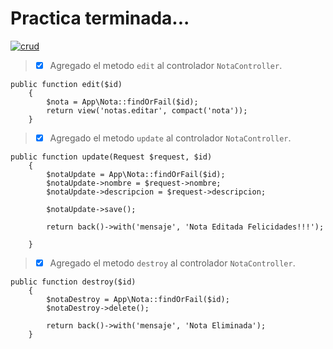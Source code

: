 # Practica terminada...

<a href="https://ibb.co/KDB11Fx"><img src="https://i.ibb.co/FXcPPg4/crud.png" alt="crud" border="0"></a>
<br>

> - [x] Agregado el metodo `edit` al controlador `NotaController`.

```
public function edit($id)
    {
        $nota = App\Nota::findOrFail($id);
        return view('notas.editar', compact('nota'));
    }

```

> - [x] Agregado el metodo `update` al controlador `NotaController`.

```
public function update(Request $request, $id)
    {
        $notaUpdate = App\Nota::findOrFail($id);
        $notaUpdate->nombre = $request->nombre;
        $notaUpdate->descripcion = $request->descripcion;

        $notaUpdate->save();

        return back()->with('mensaje', 'Nota Editada Felicidades!!!');

    }
```

> - [x] Agregado el metodo `destroy` al controlador `NotaController`.

```
public function destroy($id)
    {
        $notaDestroy = App\Nota::findOrFail($id);
        $notaDestroy->delete();

        return back()->with('mensaje', 'Nota Eliminada');
    }
```


